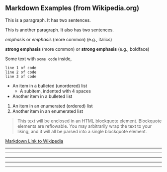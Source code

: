 ## Markdown Examples (from Wikipedia.org)

This is a paragraph. It has two sentences.

This is another paragraph. It also has two sentences.

*emphasis* or _emphasis_ (more common)  (e.g., italics)

**strong emphasis** (more common) or __strong emphasis__ (e.g., boldface)

Some text with `some code` inside,

    line 1 of code
    line 2 of code
    line 3 of code

* An item in a bulleted (unordered) list
    * A subitem, indented with 4 spaces
* Another item in a bulleted list

1. An item in an enumerated (ordered) list
2. Another item in an enumerated list

> This text will be enclosed in an HTML blockquote element.
> Blockquote elements are reflowable. You may arbitrarily
> wrap the text to your liking, and it will all be parsed
> into a single blockquote element.

[Markdown Link to Wikipedia](http://en.wikipedia.org/wiki/Markdown "Markdown")

* * *
***
*****
- - -
---------------------------------------


